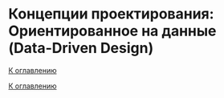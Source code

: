 # Концепции проектирования: Ориентированное на данные (Data-Driven Design)

<!--

-->

[К оглавлению](../../README.md)



[К оглавлению](../../README.md)
